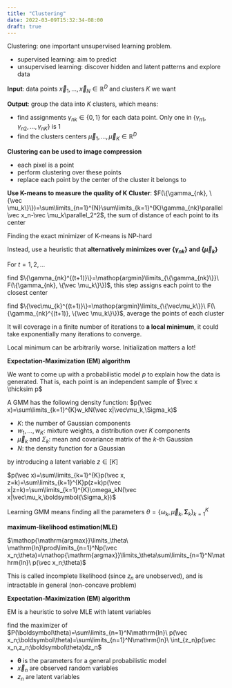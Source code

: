 ```yaml
---
title: "Clustering"
date: 2022-03-09T15:32:34-08:00
draft: true
---
```

Clustering: one important unsupervised learning problem.
<!--more-->

* supervised learning: aim to predict
* unsupervised learning: discover hidden and latent patterns and explore data

**Input**: data points $\vec x_1,\dots,\vec x_N\in\mathbb{R}^D$ and clusters $K$ we want

**Output**: group the data into $K$ clusters, which means: 

* find assignments $\gamma_{nk}\in\{0, 1\}$ for each data point. Only one in $\{\gamma_{n1},\gamma_{n2},\dots ,\gamma_{nK}\}$ is 1
* find the clusters centers $\vec \mu_1,\dots,\vec \mu_K\in\mathbb{R}^D$

**Clustering can be used to image compression**

* each pixel is a point
* perform clustering over these points
* replace each point by the center of the cluster it belongs to

**Use K-means to measure the quality of K Cluster**: $F(\{\gamma_{nk}, \{\vec \mu_k\}\})=\sum\limits_{n=1}^{N}\sum\limits_{k=1}^{K}\gamma_{nk}\parallel\vec x_n-\vec \mu_k\parallel_2^2$, the sum of distance of each point to its center

Finding the exact minimizer of K-means is NP-hard

Instead, use a heuristic that **alternatively minimizes over $\{\gamma_{nk}\}$ and $\{\vec \mu_k\}$**

For $t=1,2,...$

find $\{\gamma_{nk}^{(t+1)}\}=\mathop{argmin}\limits_{\{\gamma_{nk}\}}\ F(\{\gamma_{nk}, \{\vec \mu_k\}\})$, this step assigns each point to the closest center

find $\{\vec\mu_{k}^{(t+1)}\}=\mathop{argmin}\limits_{\{\vec\mu_k\}}\ F(\{\gamma_{nk}^{(t+1)}, \{\vec \mu_k\}\})$, average the points of each cluster

It will coverage in a finite number of iterations to **a local minimum**, it could take exponentially many iterations to converge.

Local minimum can be arbitrarily worse. Initialization matters a lot!



**Expectation-Maximization (EM) algorithm**

We want to come up with a probabilistic model $p$ to explain how the data is generated. That is, each point is an independent sample of $\vec x \thicksim p$

A GMM has the following density function: $p(\vec x)=\sum\limits_{k=1}^{K}w_kN(\vec x|\vec\mu_k,\Sigma_k)$

* $K$: the number of Gaussian components
* $w_1,\dots,w_K$: mixture weights, a distribution over $K$ components
* $\vec\mu_k$ and $\Sigma_k$: mean and covariance matrix of the $k$-th Gaussian
* $N$: the density function for a Gaussian

by introducing a latent variable $z\in[K]$

$p(\vec x)=\sum\limits_{k=1}^{K}p(\vec x, z=k)=\sum\limits_{k=1}^{K}p(z=k)p(\vec x|z=k)=\sum\limits_{k=1}^{K}\omega_kN(\vec x|\vec\mu_k,\boldsymbol{\Sigma_k})$

Learning GMM means finding all the parameters $\theta=\{\omega_k,\vec\mu_k,\boldsymbol\Sigma_k\}_{k=1}^{K}$

**maximum-likelihood estimation(MLE)**

$\mathop{\mathrm{argmax}}\limits_\theta\  \mathrm{ln}\prod\limits_{n=1}^Np(\vec x_n;\theta)=\mathop{\mathrm{argmax}}\limits_\theta\sum\limits_{n=1}^N\mathrm{ln}\ p(\vec x_n;\theta)$

This is called incomplete likelihood (since $z_n$ are unobserved), and is intractable in general (non-concave problem)

**Expectation-Maximization (EM) algorithm**

EM is a heuristic to solve MLE with latent variables

find the maximizer of $P(\boldsymbol\theta)=\sum\limits_{n=1}^N\mathrm{ln}\ p(\vec x_n;\boldsymbol\theta)=\sum\limits_{n=1}^N\mathrm{ln}\ \int_{z_n}p(\vec x_n,z_n;\boldsymbol\theta)dz_n$

* $\boldsymbol\theta$ is the parameters for a general probabilistic model
* $\vec x_n$ are observed random variables
* $z_n$ are latent variables

